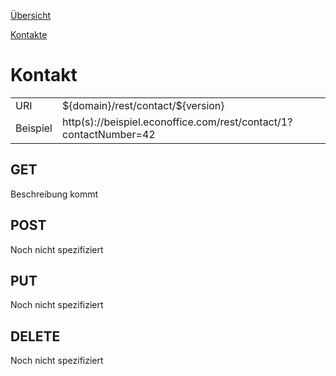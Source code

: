 [Übersicht](../../)

[Kontakte](../)

# Kontakt
<table>
<tr><td>URI</td><td>${domain}/rest/contact/${version}</td></tr>
<tr><td>Beispiel</td><td>http(s)://beispiel.econoffice.com/rest/contact/1?contactNumber=42</td></tr>
</table>

## GET
Beschreibung kommt

## POST
Noch nicht spezifiziert

## PUT
Noch nicht spezifiziert

## DELETE
Noch nicht spezifiziert
